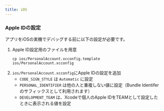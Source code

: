 ```yaml
---
title: iOS
---
```



### Apple IDの設定

アプリをiOSの実機でデバッグする前に以下の設定が必要です。

1. Apple ID設定用のファイルを用意
   ```
   cp ios/PersonalAccount.xcconfig.template ios/PersonalAccount.xcconfig
   ```
2. `ios/PersonalAccount.xcconfig`にApple IDの設定を追加
   * `CODE_SIGN_STYLE` は `Automatic` に設定
   * `PERSONAL_IDENTIFIER` は他の人と重複しない値に設定（Bundle Identiferのサフィックスとして利用されます）
   * `DEVELOPMENT_TEAM` は、Xcodeで個人のApple IDをTEAMとして設定したときに表示される値を設定
